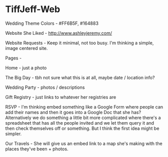 # TiffJeff-Web

Wedding Theme Colors - #FF6B5F, #164883


Website She Liked - http://www.ashleyjeremy.com/


Website Requests - Keep it minimal, not too busy. I'm thinking a simple, image centered site.


Pages -

  Home - just a photo
  
  The Big Day - tbh not sure what this is at all, maybe date / location info?
  
  Wedding Party - photos / descriptions
  
  Gift Registry - just links to whatever her registries are
  
  RSVP - I'm thinking embed something like a Google Form
          where people can add their names and then it goes into a Google Doc that she has?
          Alternatively we do something a little bit more complicated where there's a spreadsheet that has 
          all the people invited and we let them query it and then check themselves off or something. But I think
          the first idea might be simpler. 
          
  Our Travels - She will give us an embed link to a map she's making with the places they've been + photos.
